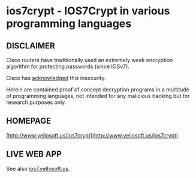 # ios7crypt - IOS7Crypt in various programming languages

## DISCLAIMER

Cisco routers have traditionally used an extremely weak encryption algorithm for protecting passwords (since IOSv7).

Cisco has [acknowledged](http://www.cisco.com/en/US/tech/tk59/technologies_tech_note09186a00809d38a7.shtml) this insecurity.

Herein are contained proof of concept decryption programs in a multitude of programming languages, not intended for any malicious hacking but for research purposes only.

## HOMEPAGE

[http://www.yellosoft.us/ios7crypt](http://www.yellosoft.us/ios7crypt)

## LIVE WEB APP

See also [ios7.yellosoft.us](http://ios7.yellosoft.us/).